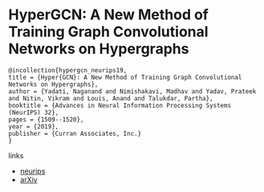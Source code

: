 # HyperGCN: A New Method of Training Graph Convolutional Networks on Hypergraphs

```
@incollection{hypergcn_neurips19,
title = {Hyper{GCN}: A New Method of Training Graph Convolutional Networks on Hypergraphs},
author = {Yadati, Naganand and Nimishakavi, Madhav and Yadav, Prateek and Nitin, Vikram and Louis, Anand and Talukdar, Partha},
booktitle = {Advances in Neural Information Processing Systems (NeurIPS) 32},
pages = {1509--1520},
year = {2019},
publisher = {Curran Associates, Inc.}
}
```

links
- [neurips](https://nips.cc/Conferences/2019/Schedule?showEvent=13367)
- [arXiv](https://arxiv.org/abs/1809.02589)
